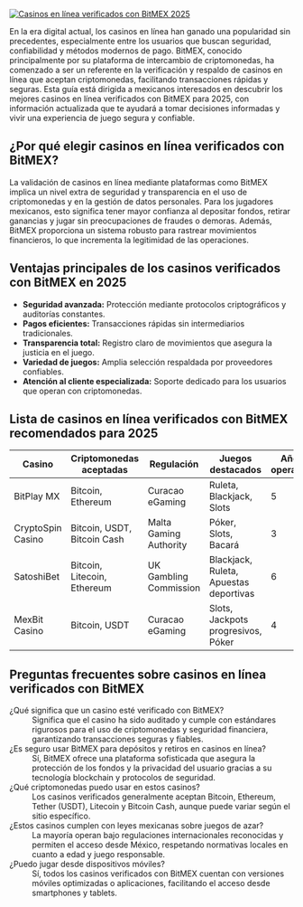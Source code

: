 [![Casinos en línea verificados con BitMEX 2025](https://123-caf.pages.dev/gitsignup.png)](https://vrmoo.ru/Bt82HjjY)

<p>En la era digital actual, los casinos en línea han ganado una popularidad sin precedentes, especialmente entre los usuarios que buscan seguridad, confiabilidad y métodos modernos de pago. BitMEX, conocido principalmente por su plataforma de intercambio de criptomonedas, ha comenzado a ser un referente en la verificación y respaldo de casinos en línea que aceptan criptomonedas, facilitando transacciones rápidas y seguras. Esta guía está dirigida a mexicanos interesados en descubrir los mejores casinos en línea verificados con BitMEX para 2025, con información actualizada que te ayudará a tomar decisiones informadas y vivir una experiencia de juego segura y confiable.</p>  <h2>¿Por qué elegir casinos en línea verificados con BitMEX?</h2> <p>La validación de casinos en línea mediante plataformas como BitMEX implica un nivel extra de seguridad y transparencia en el uso de criptomonedas y en la gestión de datos personales. Para los jugadores mexicanos, esto significa tener mayor confianza al depositar fondos, retirar ganancias y jugar sin preocupaciones de fraudes o demoras. Además, BitMEX proporciona un sistema robusto para rastrear movimientos financieros, lo que incrementa la legitimidad de las operaciones.</p>  <h2>Ventajas principales de los casinos verificados con BitMEX en 2025</h2> <ul>   <li><strong>Seguridad avanzada:</strong> Protección mediante protocolos criptográficos y auditorías constantes.</li>   <li><strong>Pagos eficientes:</strong> Transacciones rápidas sin intermediarios tradicionales.</li>   <li><strong>Transparencia total:</strong> Registro claro de movimientos que asegura la justicia en el juego.</li>   <li><strong>Variedad de juegos:</strong> Amplia selección respaldada por proveedores confiables.</li>   <li><strong>Atención al cliente especializada:</strong> Soporte dedicado para los usuarios que operan con criptomonedas.</li> </ul>  <h2>Lista de casinos en línea verificados con BitMEX recomendados para 2025</h2> <table>   <thead>     <tr>       <th>Casino</th>       <th>Criptomonedas aceptadas</th>       <th>Regulación</th>       <th>Juegos destacados</th>       <th>Años operando</th>     </tr>   </thead>   <tbody>     <tr>       <td>BitPlay MX</td>       <td>Bitcoin, Ethereum</td>       <td>Curacao eGaming</td>       <td>Ruleta, Blackjack, Slots</td>       <td>5</td>     </tr>     <tr>       <td>CryptoSpin Casino</td>       <td>Bitcoin, USDT, Bitcoin Cash</td>       <td>Malta Gaming Authority</td>       <td>Póker, Slots, Bacará</td>       <td>3</td>     </tr>     <tr>       <td>SatoshiBet</td>       <td>Bitcoin, Litecoin, Ethereum</td>       <td>UK Gambling Commission</td>       <td>Blackjack, Ruleta, Apuestas deportivas</td>       <td>6</td>     </tr>     <tr>       <td>MexBit Casino</td>       <td>Bitcoin, USDT</td>       <td>Curacao eGaming</td>       <td>Slots, Jackpots progresivos, Póker</td>       <td>4</td>     </tr>   </tbody> </table>  <h2>Preguntas frecuentes sobre casinos en línea verificados con BitMEX</h2> <dl>   <dt>¿Qué significa que un casino esté verificado con BitMEX?</dt>   <dd>Significa que el casino ha sido auditado y cumple con estándares rigurosos para el uso de criptomonedas y seguridad financiera, garantizando transacciones seguras y fiables.</dd>    <dt>¿Es seguro usar BitMEX para depósitos y retiros en casinos en línea?</dt>   <dd>Sí, BitMEX ofrece una plataforma sofisticada que asegura la protección de los fondos y la privacidad del usuario gracias a su tecnología blockchain y protocolos de seguridad.</dd>    <dt>¿Qué criptomonedas puedo usar en estos casinos?</dt>   <dd>Los casinos verificados generalmente aceptan Bitcoin, Ethereum, Tether (USDT), Litecoin y Bitcoin Cash, aunque puede variar según el sitio específico.</dd>    <dt>¿Estos casinos cumplen con leyes mexicanas sobre juegos de azar?</dt>   <dd>La mayoría operan bajo regulaciones internacionales reconocidas y permiten el acceso desde México, respetando normativas locales en cuanto a edad y juego responsable.</dd>    <dt>¿Puedo jugar desde dispositivos móviles?</dt>   <dd>Sí, todos los casinos verificados con BitMEX cuentan con versiones móviles optimizadas o aplicaciones, facilitando el acceso desde smartphones y tablets.</dd> </dl>